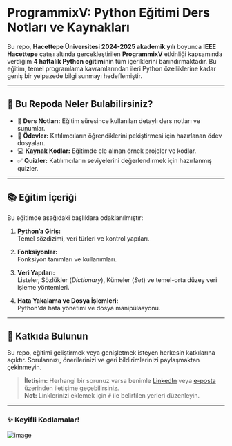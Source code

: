 # ProgrammixV: Python Eğitimi Ders Notları ve Kaynakları

Bu repo, **Hacettepe Üniversitesi 2024-2025 akademik yılı** boyunca **IEEE Hacettepe** çatısı altında gerçekleştirilen **ProgrammixV** etkinliği kapsamında verdiğim **4 haftalık Python eğitimi**nin tüm içeriklerini barındırmaktadır. Bu eğitim, temel programlama kavramlarından ileri Python özelliklerine kadar geniş bir yelpazede bilgi sunmayı hedeflemiştir.

---

## 📂 Bu Repoda Neler Bulabilirsiniz?
- 📘 **Ders Notları:** Eğitim süresince kullanılan detaylı ders notları ve sunumlar.
- 📝 **Ödevler:** Katılımcıların öğrendiklerini pekiştirmesi için hazırlanan ödev dosyaları.
- 💻 **Kaynak Kodlar:** Eğitimde ele alınan örnek projeler ve kodlar.
- ✅ **Quizler:** Katılımcıların seviyelerini değerlendirmek için hazırlanmış quizler.

---

## 📚 Eğitim İçeriği

Bu eğitimde aşağıdaki başlıklara odaklanılmıştır:

1. **Python’a Giriş:**  
   Temel sözdizimi, veri türleri ve kontrol yapıları.

2. **Fonksiyonlar:**  
   Fonksiyon tanımları ve kullanımları.

3. **Veri Yapıları:**  
   Listeler, Sözlükler (*Dictionary*), Kümeler (*Set*) ve temel-orta düzey veri işleme yöntemleri.

4. **Hata Yakalama ve Dosya İşlemleri:**  
   Python'da hata yönetimi ve dosya manipülasyonu.

---

## 🤝 Katkıda Bulunun

Bu repo, eğitimi geliştirmek veya genişletmek isteyen herkesin katkılarına açıktır. Sorularınızı, önerilerinizi ve geri bildirimlerinizi paylaşmaktan çekinmeyin.

> **İletişim:** Herhangi bir sorunuz varsa benimle [LinkedIn](#) veya [e-posta](mailto:#) üzerinden iletişime geçebilirsiniz.  
> **Not:** Linklerinizi eklemek için `#` ile belirtilen yerleri düzenleyin.

---

### ✨ Keyifli Kodlamalar!
![image](https://github.com/user-attachments/assets/0435393a-20ad-4b47-afb5-96c2cc6b62c5)
